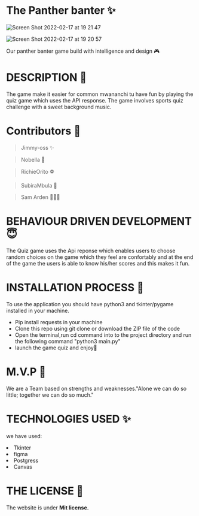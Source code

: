 # The Panther banter &#10024;

![Screen Shot 2022-02-17 at 19 21 47](https://user-images.githubusercontent.com/62022158/154525754-f2d1a274-9701-4e1f-809a-16aefdb2f3d7.png)

![Screen Shot 2022-02-17 at 19 20 57](https://user-images.githubusercontent.com/62022158/154525914-8a7f4d86-6e5f-47ea-bacc-71961835aa99.png)

Our panther banter game build with intelligence and design 🎮

# DESCRIPTION &#127800;

The game make it easier for common mwananchi tu have fun by
playing the quiz game which uses the API response. The game involves
sports quiz challenge with a sweet background music.
 

# Contributors &#129409;

> Jimmy-oss &#10024;

> Nobella 🌺

> RichieOrito ⚽

> SubiraMbula 🌼

> Sam Arden 👨🏾‍💻

# BEHAVIOUR DRIVEN DEVELOPMENT 😇

The Quiz game uses the Api reponse which enables users to choose random choices on the game which they feel are confortably and at the end of the game
the users is able to know his/her scores and this makes it fun.

# INSTALLATION PROCESS &#127800;
To use the application you should have python3 and tkinter/pygame installed in your machine.
<ul>
 <li>Pip install requests in your machine</li>
<li>Clone this repo using git clone or download the ZIP file of the code</li>
<li> Open the terminal,run cd command into to the project directory and run the following command "python3 main.py"</li>
      <li>launch the game quiz and enjoy🤗</li>
       </ul>

# M.V.P 🤝

We are a Team based on strengths and weaknesses."Alone we can do so little; together we can do so much."

# TECHNOLOGIES USED &#10024;

we have used:

<li>Tkinter</li>
<li>figma</li>
<li>Postgress</li>
<li>Canvas</li>
</ul>

# THE LICENSE &#127800;

The website is under <b>Mit license.</b>

